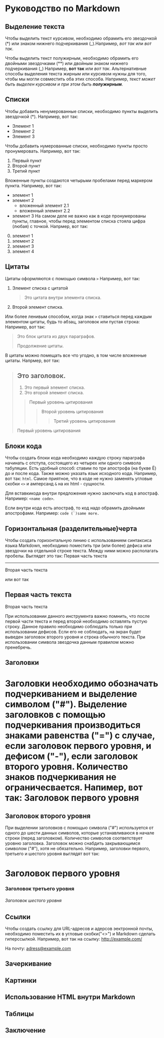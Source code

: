 # Руководство по Markdown

## Выделение текста

Чтобы выделить текст курсивом, необходимо обрамить его звездочкой (*) или знаком нижнего подчеркивания (_).Например, *вот так* или _вот так_.

Чтобы выделить текст полужирным, необходимо обрамить его двойными звездочками (**) или двойным знаком нижнего подчеркивания (_) Например, **вот так** или _вот так_.
Альтернативные способы выделения текста жирным или курсивом нужны для того, чтобы мы могли совместить оба этих способа. Например, _текст может быть выделен курсивом и при этом быть **полужирным**_.
## Списки

Чтобы добавить ненумерованные списки, необходимо пункты выделить звездочкой (*). 
Например, вот так:
 * Элемент 1
 * Элемент 2
 * Элемент 3

 Чтобы добавить нумерованные списки, необходимо пункты просто пронумеровать.
 Например, вот так:
 1. Первый пункт
 2. Второй пункт
 3. Третий пункт

 Вложенные пункты создаются четырьми пробелами перед маркером пункта.
 Например, вот так:
 * элемент 1
 * элемент 2
     * вложенный элемент 2.1
     * вложенный элемент 2.2
 * элемент 3
 На самом деле не важно как в коде пронумерованы пункты, главное, чтобы перед элементом списка стояла цифра (любая) с точкой. 
 Напрмер, вот так:
 0. элемент 1
 0. элемент 2
 0. элемент 3
 0. элемент 4
 
## Цитаты

Цитаты оформляются с помощью символа `>`
Например, вот так:
1. Элемент списка с цитатой
   > Это цитата внутри элемента списка. 
2. Второй элемент списка.

Или более ленивым способом, когда знак `>` ставиться  перед каждым элементом цитаты, будь то абзац, заголовок или пустая строка:
Например, вот так:
> Это блок цитата из двух параграфов.
>
> Продолжение цитаты.

 В цитаты можно помещать все что угодно, в том числе вложенные цитаты.
 Напрмер, вот так:
 > ##  Это заголовок.
 >
 >1. Это первый элемент списка.
 >2.  Это второй элемент списка.
 >
 >> Первый уровень цитирования
 >>> Второй уровень цитирования
 >>>> Третий уровень цитирования
 >
 > Первый уровень цитирования

## Блоки кода

Чтобы создать блоки кода необходимо каждую строку параграфа начинать с отступа, состоящего из четырех или одного символа табуляции.
Есть удобный способ: ставим по три апострофа (на букве Ё) до и после кода. Также можно указать язык исходного кода.
Например, вот так: ```html```.
Самое приятное, что в коде не нужно заменять угловые скобки `<>` и амперсанд `&`  на их html - сущности.

Для вставкикода внутри предложения нужно заключать код в апостраф. 
Например: `<name code>`.

Если внутри кода есть апостраф, то код надо обрамить двойными апострофами.
Например: ``code (`)same more.``
## Горизонтальная (разделительные)черта

Чтобы создать горизонтальную линию с использованием синтаксиса языка Markdown, необходимо поместить три (или более) дефиса или звездочки на отдельной строке текста. Между ними можно располагать пробелы.
Выглядет это так:
Первая часть текста
***
Вторая часть текста

 или вот так

 Первая часть текста
 ---
 Вторая часть текста

 При использовании данного инструмента важно помнить, что после первой части текста и перед второй необходимо оставлять пустую строку. Данное правило необходимо соблюдать только при использовании дефисов. Если его не соблюдать, на экран будет выведен заголовок второго уровня и строка обычного текста. При использовании символа звездочка данным правилом можно пренебречь.
 
## Заголовки

Заголовки необходимо обозначать подчеркиванием и выделение символом ("#").
Выделение заголовков с помощью подчеркивания производиться знаками равенства ("=")  с случае, если заголовок первого уровня, и дефисом ("-"), если заголовок второго уровня. Количество знаков подчеркивания не ограничесвается.
Напимер, вот так:
 Заголовок первого уровня
 ========================
 Заголовок второго уровня
 ------------------------
 При выделении заголовков с помощью символа ("#") используется от одного до шести данных символов, которые устанавливаюся в начале строки (перед заголовком). Количество символов соответствует уровню заголовка. Заголовок можно снабдить закрывающимся символом ("#"), хотя не обязательно.
 Например, заголовки первого, третьего и шестого уровня выглядят вот так:

   # Заголовок первого уровня #
   ### Заголовок третьего уровня
   ###### Заголовок шестого уровня

## Ссылки

Чтобы создать ссылку для URL-адресов и адерсов эектронной почты, необходимо поместить их в угловые скобки("<>") и Markdown сделать гиперссылкой.
Например, вот так на ссылку: <http://example.com/>

На почту: <adress@example.com>

## Зачеркивание

## Картинки

## Использование HTML внутри Markdown

## Таблицы
 
## Заключение 

